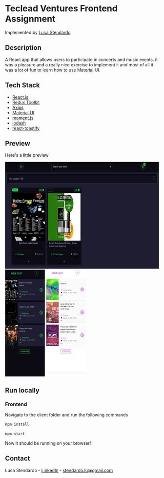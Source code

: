 # Teclead Ventures Frontend Assignment

Implemented by [Luca Stendardo](https://www.linkedin.com/in/luca-stendardo/?locale=en_US)

## Description

A React app that allows users to participate in concerts and music events. it was a pleasure and a really nice exercise to implement it and most of all it was a lot of fun to learn how to use Material UI.

## Tech Stack

- [React.js](https://reactjs.org/)
- [Redux Toolkit](https://redux-toolkit.js.org/)
- [Axios](https://axios-http.com/docs/intro)
- [Material UI](https://mui.com/)
- [moment.js](https://momentjs.com/)
- [lodash](https://lodash.com/)
- [react-toastify](https://www.npmjs.com/package/react-toastify)

## Preview

Here's a little preview

<div 
display="flex"
flex-direction="row">
    <img src="./client/src/assets/Senzanome3.png" alt="Logo" width="800" height="350">
    <img src="./client/src/assets/Senzanome.png" alt="Logo" width="130" height="350">
    <img src="./client/src/assets/Senzanome2.png" alt="Logo" width="130" height="350">
</div>

## Run locally

### Frontend

Navigate to the client folder and run the following commands

```bash
npm install
```

```bash
npm start
```

Now it should be running on your browser!

## Contact

Luca Stendardo - [LinkedIn](https://www.linkedin.com/in/luca-stendardo/?locale=en_US) - stendardo.lu@gmail.com
